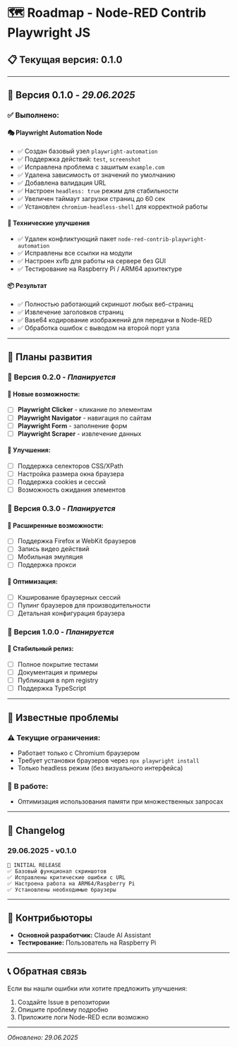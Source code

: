 # 🗺️ Roadmap - Node-RED Contrib Playwright JS

## 📋 Текущая версия: **0.1.0**

---

## 🏁 **Версия 0.1.0** - *29.06.2025*
### ✅ **Выполнено:**

#### 🎭 **Playwright Automation Node**
- ✅ Создан базовый узел `playwright-automation`
- ✅ Поддержка действий: `test`, `screenshot`
- ✅ Исправлена проблема с зашитым `example.com` 
- ✅ Удалена зависимость от значений по умолчанию
- ✅ Добавлена валидация URL
- ✅ Настроен `headless: true` режим для стабильности
- ✅ Увеличен таймаут загрузки страниц до 60 сек
- ✅ Установлен `chromium-headless-shell` для корректной работы

#### 🔧 **Технические улучшения**
- ✅ Удален конфликтующий пакет `node-red-contrib-playwright-automation`
- ✅ Исправлены все ссылки на модули
- ✅ Настроен xvfb для работы на сервере без GUI
- ✅ Тестирование на Raspberry Pi / ARM64 архитектуре

#### 📦 **Результат**
- ✅ Полностью работающий скриншот любых веб-страниц
- ✅ Извлечение заголовков страниц
- ✅ Base64 кодирование изображений для передачи в Node-RED
- ✅ Обработка ошибок с выводом на второй порт узла

---

## 🚀 **Планы развития**

### 📅 **Версия 0.2.0** - *Планируется*
#### 🎯 **Новые возможности:**
- [ ] **Playwright Clicker** - кликание по элементам
- [ ] **Playwright Navigator** - навигация по сайтам  
- [ ] **Playwright Form** - заполнение форм
- [ ] **Playwright Scraper** - извлечение данных

#### 🔧 **Улучшения:**
- [ ] Поддержка селекторов CSS/XPath
- [ ] Настройка размера окна браузера
- [ ] Поддержка cookies и сессий
- [ ] Возможность ожидания элементов

### 📅 **Версия 0.3.0** - *Планируется*
#### 🎯 **Расширенные возможности:**
- [ ] Поддержка Firefox и WebKit браузеров
- [ ] Запись видео действий
- [ ] Мобильная эмуляция
- [ ] Поддержка прокси

#### 🔧 **Оптимизация:**
- [ ] Кэширование браузерных сессий
- [ ] Пулинг браузеров для производительности
- [ ] Детальная конфигурация браузера

### 📅 **Версия 1.0.0** - *Планируется*
#### 🎯 **Стабильный релиз:**
- [ ] Полное покрытие тестами
- [ ] Документация и примеры
- [ ] Публикация в npm registry
- [ ] Поддержка TypeScript

---

## 🐛 **Известные проблемы**

### ⚠️ **Текущие ограничения:**
- Работает только с Chromium браузером
- Требует установки браузеров через `npx playwright install`
- Только headless режим (без визуального интерфейса)

### 🔄 **В работе:**
- Оптимизация использования памяти при множественных запросах

---

## 📝 **Changelog**

### 29.06.2025 - v0.1.0
```
🎉 INITIAL RELEASE
✅ Базовый функционал скриншотов
✅ Исправлены критические ошибки с URL
✅ Настроена работа на ARM64/Raspberry Pi
✅ Установлены необходимые браузеры
```

---

## 🤝 **Контрибьюторы**
- **Основной разработчик:** Claude AI Assistant
- **Тестирование:** Пользователь на Raspberry Pi

---

## 📞 **Обратная связь**
Если вы нашли ошибки или хотите предложить улучшения:
1. Создайте Issue в репозитории
2. Опишите проблему подробно
3. Приложите логи Node-RED если возможно

---

*Обновлено: 29.06.2025* 